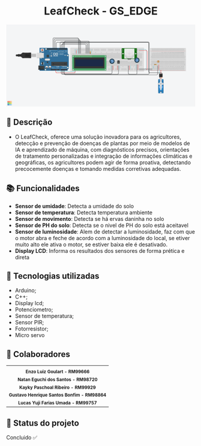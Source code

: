 <h1 align="center">LeafCheck - GS_EDGE</h1>
<img align="center" src="./GS_EDGE.png" width="600px;" alt="Foto do Projeto Arduino"/><br>
  
## :memo: Descrição

*  O LeafCheck, oferece uma solução inovadora para os agricultores, detecção e prevenção de doenças de plantas por meio de modelos de IA e aprendizado de máquina, com diagnósticos precisos, orientações de tratamento personalizadas e integração de informações climáticas e geográficas, os agricultores podem agir de forma proativa, detectando precocemente doenças e    tomando medidas corretivas adequadas.

## :books: Funcionalidades
* <b>Sensor de umidade</b>: Detecta a umidade do solo
  <br>
* <b>Sensor de temperatura</b>: Detecta temperatura ambiente
  <br>
* <b>Sensor de movimento</b>: Detecta se há ervas daninha no solo
  <br>
* <b>Sensor de PH do solo</b>: Detecta se o nivel de PH do solo está aceitavel
  <br>
* <b>Sensor de luminosidade</b>: Alem de detectar a luminosidade, faz com que o motor abra e feche de acordo com a luminosidade do local, se etiver muito alto ele ativa o motor, se estiver baixa ele é desativado.
  <br>
* <b>Display LCD</b>: Informa os resultados dos sensores de forma prética e direta


## :wrench: Tecnologias utilizadas
* Arduino;
  <br>
* C++;
  <br>
* Display lcd;
  <br>
* Potenciometro;
  <br>
* Sensor de temperatura;
  <br>
* Sensor PIR;
  <br>
* Fotorresistor;
  <br>
* Micro servo


## :handshake: Colaboradores
<table>
  <tr>
    <td align="center">
        <sub>
          <b>Enzo Luiz Goulart - RM99666</b>
          <br>
        </sub>
        <sub>
          <b>Natan Eguchi dos Santos - RM98720</b>
          <br>
        </sub>
        <sub>
          <b>Kayky Paschoal Ribeiro - RM99929</b>
          <br>
        </sub>
        <sub>
          <b>Gustavo Henrique Santos Bonfim - RM98864</b>
          <br>
        </sub>
        <sub>
          <b>Lucas Yuji Farias Umada - RM99757 </b>
          <br>
        </sub>
    </td>
  </tr>
</table>

## :dart: Status do projeto
Concluido :white_check_mark: